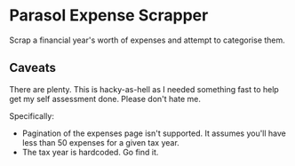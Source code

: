# Parasol Expense Scrapper

Scrap a financial year's worth of expenses and attempt to categorise them.


## Caveats

There are plenty. This is hacky-as-hell as I needed something fast to help get my self assessment done. Please don't hate me.

Specifically:

* Pagination of the expenses page isn't supported. It assumes you'll have less than 50 expenses for a given tax year.
* The tax year is hardcoded. Go find it.